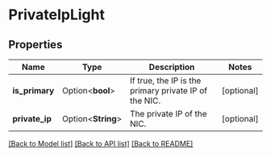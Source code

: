# PrivateIpLight

## Properties

Name | Type | Description | Notes
------------ | ------------- | ------------- | -------------
**is_primary** | Option<**bool**> | If true, the IP is the primary private IP of the NIC. | [optional]
**private_ip** | Option<**String**> | The private IP of the NIC. | [optional]

[[Back to Model list]](../README.md#documentation-for-models) [[Back to API list]](../README.md#documentation-for-api-endpoints) [[Back to README]](../README.md)


